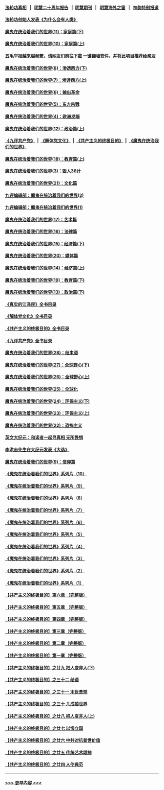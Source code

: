 #### [法轮功真相](https://github.com/gfw-breaker/truth/blob/master/README.md?t=0) &nbsp;&nbsp;|&nbsp;&nbsp; [明慧二十周年报告](https://github.com/gfw-breaker/mh-reports/blob/master/README.md?t=0) &nbsp;&nbsp;|&nbsp;&nbsp;[明慧期刊](https://github.com/gfw-breaker/mh-qikan) &nbsp;&nbsp;|&nbsp;&nbsp; [明慧海外之窗](https://github.com/gfw-breaker/mh-news/blob/master/README.md?t=0) &nbsp;&nbsp;|&nbsp;&nbsp; [神韵特别报道](https://github.com/gfw-breaker/mh-news/blob/master/shenyun.md?t=0)
#### [法轮功创始人发表《为什么会有人类》](../pages/nsc422/n13912117.md?t=02112143) 
#### [魔鬼在统治着我们的世界(11)：家庭篇(下)](../pages/nsc422/n10440961.md?t=02112143) 
#### [魔鬼在统治着我们的世界(10)：家庭篇(上)](../pages/nsc422/n10435448.md?t=02112143) 
#### 五毛举报越来越频繁，请网友们前往下载 [一键翻墙软件](https://github.com/gfw-breaker/ssr-accounts)，并将此项目推荐给亲友
#### [魔鬼在统治着我们的世界(8)：渗透西方(下)](../pages/nsc422/n10429603.md?t=02112143) 
#### [魔鬼在统治着我们的世界(7)：渗透西方(上)](../pages/nsc422/n10426013.md?t=02112143) 
#### [魔鬼在统治着我们的世界(6)：输出革命](../pages/nsc422/n10421536.md?t=02112143) 
#### [魔鬼在统治着我们的世界(5)：东方杀戮](../pages/nsc422/n10417707.md?t=02112143) 
#### [魔鬼在统治着我们的世界(4)：欧洲发端](../pages/nsc422/n10414890.md?t=02112143) 
#### [魔鬼在统治着我们的世界(12)：政治篇(上)](../pages/nsc422/n10444576.md?t=02112143) 
#### [《九评共产党》](https://github.com/begood0513/9ping.md/blob/master/README.md) &nbsp;|&nbsp; [《解体党文化》](../../../../jtdwh.md/blob/master/README.md)  &nbsp;|&nbsp; [《共产主义的终极目的》](../../../../gczydzjmd.md/blob/master/README.md) &nbsp;|&nbsp; [《魔鬼在统治我们的世界》](../../../../mgztzwmdsj.md/blob/master/README.md) 
#### [魔鬼在统治着我们的世界(18)：教育篇(上)](../pages/nsc422/n10526970.md?t=02112143) 
#### [魔鬼在统治着我们的世界(3)：毁人36计](../pages/nsc422/n10411583.md?t=02112143) 
#### [魔鬼在统治着我们的世界(21)：文化篇](../pages/nsc422/n10597706.md?t=02112143) 
#### [九评编辑部：魔鬼在统治着我们的世界(2)](../pages/nsc422/n10410036.md?t=02112143) 
#### [九评编辑部：魔鬼在统治着我们的世界(1)](../pages/nsc422/n10406825.md?t=02112143) 
#### [魔鬼在统治着我们的世界(17)：艺术篇](../pages/nsc422/n10499093.md?t=02112143) 
#### [魔鬼在统治着我们的世界(16)：法律篇](../pages/nsc422/n10485969.md?t=02112143) 
#### [魔鬼在统治着我们的世界(15)：经济篇(下)](../pages/nsc422/n10469975.md?t=02112143) 
#### [魔鬼在统治着我们的世界(20)：媒体篇](../pages/nsc422/n10586579.md?t=02112143) 
#### [魔鬼在统治着我们的世界(14)：经济篇(上)](../pages/nsc422/n10457370.md?t=02112143) 
#### [魔鬼在统治着我们的世界(19)：教育篇(下)](../pages/nsc422/n10564808.md?t=02112143) 
#### [魔鬼在统治着我们的世界(13)：政治篇(下)](../pages/nsc422/n10448270.md?t=02112143) 
#### [《真实的江泽民》全书目录](../pages/nsc422/n13721399.md?t=02112143) 
#### [《解体党文化》全书目录](../pages/nsc422/n13721157.md?t=02112143) 
#### [《共产主义的终极目的》全书目录](../pages/nsc422/n13721048.md?t=02112143) 
#### [《九评共产党》全书目录](../pages/nsc422/n13708085.md?t=02112143) 
#### [魔鬼在统治着我们的世界(28)：结束语](../pages/nsc422/n10936246.md?t=02112143) 
#### [魔鬼在统治着我们的世界(27)：全球野心(下)](../pages/nsc422/n10928319.md?t=02112143) 
#### [魔鬼在统治着我们的世界(26)：全球野心(上)](../pages/nsc422/n10900318.md?t=02112143) 
#### [魔鬼在统治着我们的世界(25)：全球化](../pages/nsc422/n10788205.md?t=02112143) 
#### [魔鬼在统治着我们的世界(24)：环保主义(下)](../pages/nsc422/n10695307.md?t=02112143) 
#### [魔鬼在统治着我们的世界(23)：环保主义(上)](../pages/nsc422/n10688613.md?t=02112143) 
#### [魔鬼在统治着我们的世界(22)：恐怖主义](../pages/nsc422/n10614727.md?t=02112143) 
#### [英文大纪元：和读者一起寻真相 无所畏惧](../pages/nsc422/n12542027.md?t=02112143) 
#### [李洪志先生在大纪元发表《大选》](../pages/nsc422/n12534746.md?t=02112143) 
#### [魔鬼在统治着我们的世界(9)：信仰篇](../pages/nsc422/n10432159.md?t=02112143) 
#### [《魔鬼在统治着我们的世界》系列片（10）](../pages/nsc422/n12292670.md?t=02112143) 
#### [《魔鬼在统治着我们的世界》系列片（9）](../pages/nsc422/n12290859.md?t=02112143) 
#### [《魔鬼在统治着我们的世界》系列片（8）](../pages/nsc422/n12287445.md?t=02112143) 
#### [《魔鬼在统治着我们的世界》系列片（7）](../pages/nsc422/n12283425.md?t=02112143) 
#### [《魔鬼在统治着我们的世界》系列片（6）](../pages/nsc422/n12282314.md?t=02112143) 
#### [《魔鬼在统治着我们的世界》系列片（5）](../pages/nsc422/n12281419.md?t=02112143) 
#### [《魔鬼在统治着我们的世界》系列片（4）](../pages/nsc422/n12274024.md?t=02112143) 
#### [《魔鬼在统治着我们的世界》系列片（3）](../pages/nsc422/n12271322.md?t=02112143) 
#### [《魔鬼在统治着我们的世界》系列片（2）](../pages/nsc422/n12269049.md?t=02112143) 
#### [《魔鬼在统治着我们的世界》系列片（1）](../pages/nsc422/n12267575.md?t=02112143) 
#### [【共产主义的终极目的】第六章 （完整版）](../pages/nsc422/n11428913.md?t=02112143) 
#### [【共产主义的终极目的】第五章 （完整版）](../pages/nsc422/n11428912.md?t=02112143) 
#### [【共产主义的终极目的】第四章 （完整版）](../pages/nsc422/n11428907.md?t=02112143) 
#### [【共产主义的终极目的】第三章（完整版）](../pages/nsc422/n11428848.md?t=02112143) 
#### [【共产主义的终极目的】第二章（完整版）](../pages/nsc422/n11428831.md?t=02112143) 
#### [【共产主义的终极目的】第一章（完整版）](../pages/nsc422/n11417651.md?t=02112143) 
#### [【共产主义的终极目的】之廿九 把人变非人(下)](../pages/nsc422/n11344140.md?t=02112143) 
#### [【共产主义的终极目的】之三十二 结语](../pages/nsc422/n11360535.md?t=02112143) 
#### [【共产主义的终极目的】之三十一 末世景观](../pages/nsc422/n11351129.md?t=02112143) 
#### [【共产主义的终极目的】之三十 几成狼世界](../pages/nsc422/n11348280.md?t=02112143) 
#### [【共产主义的终极目的】之廿八 把人变非人(上)](../pages/nsc422/n11340492.md?t=02112143) 
#### [【共产主义的终极目的】之廿七 以恨立国](../pages/nsc422/n11336944.md?t=02112143) 
#### [【共产主义的终极目的】之廿六 中共对抗普世价值](../pages/nsc422/n11324785.md?t=02112143) 
#### [【共产主义的终极目的】之廿五 传统艺术颂神](../pages/nsc422/n11296396.md?t=02112143) 
#### [【共产主义的终极目的】之廿四 人伦典范](../pages/nsc422/n11296397.md?t=02112143) 

----
#### [ >>> 更早内容 <<< ](../indexes/nsc422-earlier.md)
